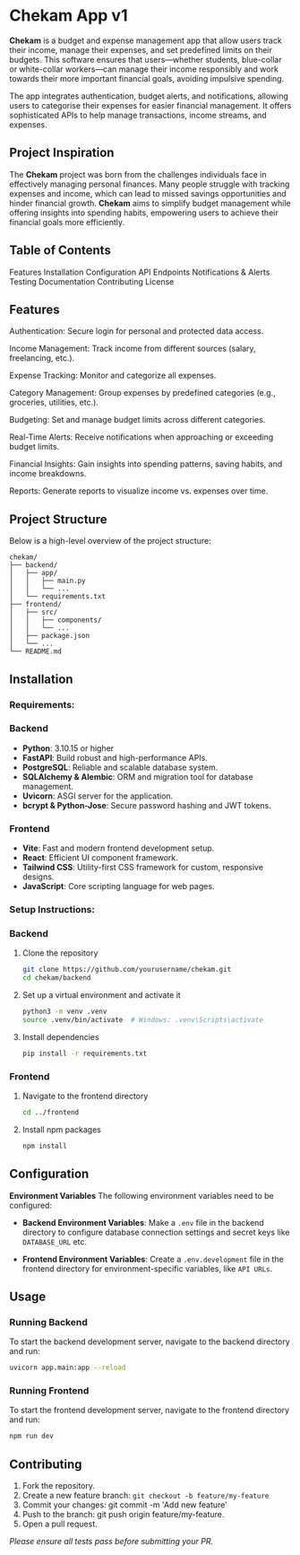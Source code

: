 # Chekam App v1
<!-- All chekam should be bolden, and emojis present
Can i change it to : u and i , make it more personal
 -->
**Chekam** is a budget and expense management app that allow users track their income, manage their expenses, and set predefined limits on their budgets. This software  ensures that users—whether students, blue-collar or white-collar workers—can manage their income responsibly and work towards their more important financial goals, avoiding impulsive spending.

The app integrates authentication, budget alerts, and notifications, allowing users to categorise their expenses for easier financial management. It offers sophisticated APIs to help manage transactions, income streams, and expenses.

## Project Inspiration

The **Chekam** project was born from the challenges individuals face in effectively managing personal finances. Many people struggle with tracking expenses and income, which can lead to missed savings opportunities and hinder financial growth. **Chekam** aims to simplify budget management while offering insights into spending habits, empowering users to achieve their financial goals more efficiently.


## Table of Contents
<!-- Several lines and clickable like links  -->
Features
Installation
Configuration
API Endpoints
Notifications & Alerts
Testing
Documentation
Contributing
License

## Features
Authentication: Secure login for personal and protected data access.

Income Management: Track income from different sources (salary, freelancing, etc.).

Expense Tracking: Monitor and categorize all expenses.

Category Management: Group expenses by predefined categories (e.g., groceries, utilities, etc.).

Budgeting: Set and manage budget limits across different categories.

Real-Time Alerts: Receive notifications when approaching or exceeding budget limits.

Financial Insights: Gain insights into spending patterns, saving habits, and income breakdowns.

Reports: Generate reports to visualize income vs. expenses over time.

## Project Structure

Below is a high-level overview of the project structure:
```
chekam/
├── backend/
│   ├── app/
│   │   ├── main.py
│   │   └── ...
│   └── requirements.txt
├── frontend/
│   ├── src/
│   │   ├── components/
│   │   └── ...
│   ├── package.json
│   └── ...
└── README.md
```
## Installation

### Requirements:

### Backend
- **Python**: 3.10.15 or higher
- **FastAPI**: Build robust and high-performance APIs.
- **PostgreSQL**: Reliable and scalable database system.
- **SQLAlchemy & Alembic**: ORM and migration tool for database management.
- **Uvicorn**: ASGI server for the application.
- **bcrypt & Python-Jose**: Secure password hashing and JWT tokens.

### Frontend
- **Vite**: Fast and modern frontend development setup.
- **React**: Efficient UI component framework.
- **Tailwind CSS**: Utility-first CSS framework for custom, responsive designs.
- **JavaScript**: Core scripting language for web pages.

### Setup Instructions:

### Backend
1. Clone the repository
   ```bash
   git clone https://github.com/yourusername/chekam.git
   cd chekam/backend
   ```
2. Set up a virtual environment and activate it
   ```bash
   python3 -m venv .venv
   source .venv/bin/activate  # Windows: .venv\Scripts\activate
   ```
3. Install dependencies
   ```bash
   pip install -r requirements.txt
   ```

### Frontend
1. Navigate to the frontend directory
   ```bash
   cd ../frontend
   ```
2. Install npm packages
   ```bash
   npm install
   ```

## Configuration
**Environment Variables**
The following environment variables need to be configured:
- **Backend Environment Variables**: 
Make a `.env` file in the backend directory to configure database connection settings and secret keys like `DATABASE_URL` etc.

- **Frontend Environment Variables**: 
Create a `.env.development` file in the frontend directory for environment-specific variables, like `API URLs`.

## Usage

### Running Backend
To start the backend development server, navigate to the backend directory and run:
```bash
uvicorn app.main:app --reload
```

### Running Frontend
To start the frontend development server, navigate to the frontend directory and run:
```bash
npm run dev
```





## Contributing

1. Fork the repository.
2. Create a new feature branch: `git checkout -b feature/my-feature`
3. Commit your changes: git commit -m 'Add new feature'
4. Push to the branch: git push origin feature/my-feature.
5. Open a pull request.

*Please ensure all tests pass before submitting your PR.*